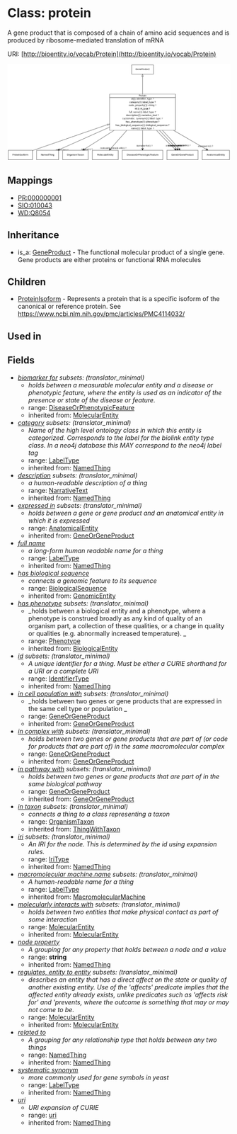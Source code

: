 # Class: protein


A gene product that is composed of a chain of amino acid sequences and is produced by ribosome-mediated translation of mRNA

URI: [http://bioentity.io/vocab/Protein](http://bioentity.io/vocab/Protein)

![img](images/Protein.png)
## Mappings

 * [PR:000000001](http://purl.obolibrary.org/obo/PR_000000001)
 * [SIO:010043](http://semanticscience.org/resource/SIO_010043)
 * [WD:Q8054](http://purl.obolibrary.org/obo/WD_Q8054)
## Inheritance

 *  is_a: [GeneProduct](GeneProduct.md) - The functional molecular product of a single gene. Gene products are either proteins or functional RNA molecules
## Children

 * [ProteinIsoform](ProteinIsoform.md) - Represents a protein that is a specific isoform of the canonical or reference protein. See https://www.ncbi.nlm.nih.gov/pmc/articles/PMC4114032/
## Used in

## Fields

 * _[biomarker for](biomarker_for.md) *subsets*: (translator_minimal)_
    * _holds between a measurable molecular entity and a disease or phenotypic feature, where the entity is used as an indicator of the presence or state of the disease or feature._
    * range: [DiseaseOrPhenotypicFeature](DiseaseOrPhenotypicFeature.md)
    * inherited from: [MolecularEntity](MolecularEntity.md)
 * _[category](category.md) *subsets*: (translator_minimal)_
    * _Name of the high level ontology class in which this entity is categorized. Corresponds to the label for the biolink entity type class. In a neo4j database this MAY correspond to the neo4j label tag_
    * range: [LabelType](LabelType.md)
    * inherited from: [NamedThing](NamedThing.md)
 * _[description](description.md) *subsets*: (translator_minimal)_
    * _a human-readable description of a thing_
    * range: [NarrativeText](NarrativeText.md)
    * inherited from: [NamedThing](NamedThing.md)
 * _[expressed in](expressed_in.md) *subsets*: (translator_minimal)_
    * _holds between a gene or gene product and an anatomical entity in which it is expressed_
    * range: [AnatomicalEntity](AnatomicalEntity.md)
    * inherited from: [GeneOrGeneProduct](GeneOrGeneProduct.md)
 * _[full name](full_name.md)_
    * _a long-form human readable name for a thing_
    * range: [LabelType](LabelType.md)
    * inherited from: [NamedThing](NamedThing.md)
 * _[has biological sequence](has_biological_sequence.md)_
    * _connects a genomic feature to its sequence_
    * range: [BiologicalSequence](BiologicalSequence.md)
    * inherited from: [GenomicEntity](GenomicEntity.md)
 * _[has phenotype](has_phenotype.md) *subsets*: (translator_minimal)_
    * _holds between a biological entity and a phenotype, where a phenotype is construed broadly as any kind of quality of an organism part, a collection of these qualities, or a change in quality or qualities (e.g. abnormally increased temperature). _
    * range: [Phenotype](Phenotype.md)
    * inherited from: [BiologicalEntity](BiologicalEntity.md)
 * _[id](id.md) *subsets*: (translator_minimal)_
    * _A unique identifier for a thing. Must be either a CURIE shorthand for a URI or a complete URI_
    * range: [IdentifierType](IdentifierType.md)
    * inherited from: [NamedThing](NamedThing.md)
 * _[in cell population with](in_cell_population_with.md) *subsets*: (translator_minimal)_
    * _holds between two genes or gene products that are expressed in the same cell type or population _
    * range: [GeneOrGeneProduct](GeneOrGeneProduct.md)
    * inherited from: [GeneOrGeneProduct](GeneOrGeneProduct.md)
 * _[in complex with](in_complex_with.md) *subsets*: (translator_minimal)_
    * _holds between two genes or gene products that are part of (or code for products that are part of) in the same macromolecular complex_
    * range: [GeneOrGeneProduct](GeneOrGeneProduct.md)
    * inherited from: [GeneOrGeneProduct](GeneOrGeneProduct.md)
 * _[in pathway with](in_pathway_with.md) *subsets*: (translator_minimal)_
    * _holds between two genes or gene products that are part of in the same biological pathway_
    * range: [GeneOrGeneProduct](GeneOrGeneProduct.md)
    * inherited from: [GeneOrGeneProduct](GeneOrGeneProduct.md)
 * _[in taxon](in_taxon.md) *subsets*: (translator_minimal)_
    * _connects a thing to a class representing a taxon_
    * range: [OrganismTaxon](OrganismTaxon.md)
    * inherited from: [ThingWithTaxon](ThingWithTaxon.md)
 * _[iri](iri.md) *subsets*: (translator_minimal)_
    * _An IRI for the node. This is determined by the id using expansion rules._
    * range: [IriType](IriType.md)
    * inherited from: [NamedThing](NamedThing.md)
 * _[macromolecular machine.name](macromolecular_machine_name.md) *subsets*: (translator_minimal)_
    * _A human-readable name for a thing_
    * range: [LabelType](LabelType.md)
    * inherited from: [MacromolecularMachine](MacromolecularMachine.md)
 * _[molecularly interacts with](molecularly_interacts_with.md) *subsets*: (translator_minimal)_
    * _holds between two entities that make physical contact as part of some interaction_
    * range: [MolecularEntity](MolecularEntity.md)
    * inherited from: [MolecularEntity](MolecularEntity.md)
 * _[node property](node_property.md)_
    * _A grouping for any property that holds between a node and a value_
    * range: **string**
    * inherited from: [NamedThing](NamedThing.md)
 * _[regulates, entity to entity](regulates_entity_to_entity.md) *subsets*: (translator_minimal)_
    * _describes an entity that has a direct affect on the state or quality of another existing entity. Use of the 'affects' predicate implies that the affected entity already exists, unlike predicates such as 'affects risk for' and 'prevents, where the outcome is something that may or may not come to be._
    * range: [MolecularEntity](MolecularEntity.md)
    * inherited from: [MolecularEntity](MolecularEntity.md)
 * _[related to](related_to.md)_
    * _A grouping for any relationship type that holds between any two things_
    * range: [NamedThing](NamedThing.md)
    * inherited from: [NamedThing](NamedThing.md)
 * _[systematic synonym](systematic_synonym.md)_
    * _more commonly used for gene symbols in yeast_
    * range: [LabelType](LabelType.md)
    * inherited from: [NamedThing](NamedThing.md)
 * _[uri](uri.md)_
    * _URI expansion of CURIE_
    * range: [uri](uri.md)
    * inherited from: [NamedThing](NamedThing.md)
